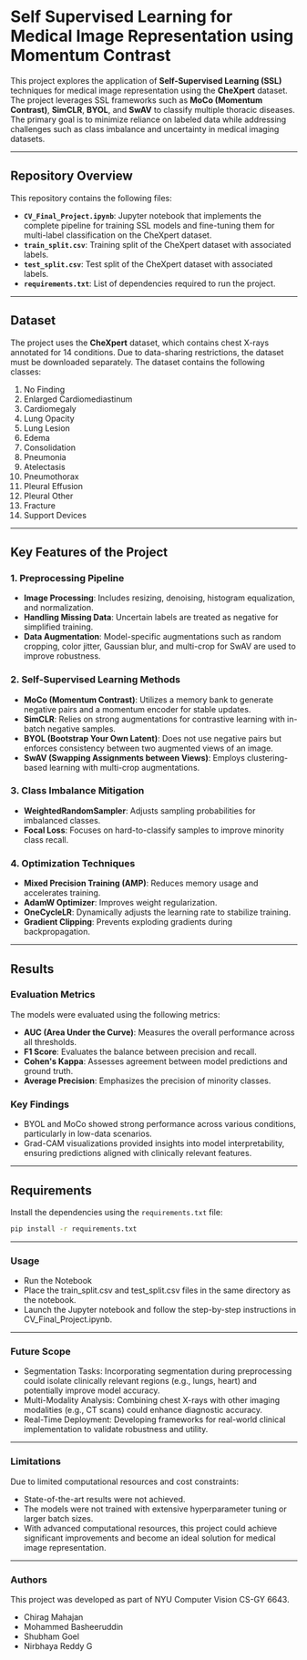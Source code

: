 # Self Supervised Learning for Medical Image Representation using Momentum Contrast

This project explores the application of **Self-Supervised Learning (SSL)** techniques for medical image representation using the **CheXpert** dataset. The project leverages SSL frameworks such as **MoCo (Momentum Contrast)**, **SimCLR**, **BYOL**, and **SwAV** to classify multiple thoracic diseases. The primary goal is to minimize reliance on labeled data while addressing challenges such as class imbalance and uncertainty in medical imaging datasets.

---

## Repository Overview

This repository contains the following files:

- **`CV_Final_Project.ipynb`**: Jupyter notebook that implements the complete pipeline for training SSL models and fine-tuning them for multi-label classification on the CheXpert dataset.
- **`train_split.csv`**: Training split of the CheXpert dataset with associated labels.
- **`test_split.csv`**: Test split of the CheXpert dataset with associated labels.
- **`requirements.txt`**: List of dependencies required to run the project.

---

## Dataset

The project uses the **CheXpert** dataset, which contains chest X-rays annotated for 14 conditions. Due to data-sharing restrictions, the dataset must be downloaded separately. The dataset contains the following classes:

1. No Finding  
2. Enlarged Cardiomediastinum  
3. Cardiomegaly  
4. Lung Opacity  
5. Lung Lesion  
6. Edema  
7. Consolidation  
8. Pneumonia  
9. Atelectasis  
10. Pneumothorax  
11. Pleural Effusion  
12. Pleural Other  
13. Fracture  
14. Support Devices  

---

## Key Features of the Project

### 1. Preprocessing Pipeline
- **Image Processing**: Includes resizing, denoising, histogram equalization, and normalization.
- **Handling Missing Data**: Uncertain labels are treated as negative for simplified training.
- **Data Augmentation**: Model-specific augmentations such as random cropping, color jitter, Gaussian blur, and multi-crop for SwAV are used to improve robustness.

### 2. Self-Supervised Learning Methods
- **MoCo (Momentum Contrast)**: Utilizes a memory bank to generate negative pairs and a momentum encoder for stable updates.
- **SimCLR**: Relies on strong augmentations for contrastive learning with in-batch negative samples.
- **BYOL (Bootstrap Your Own Latent)**: Does not use negative pairs but enforces consistency between two augmented views of an image.
- **SwAV (Swapping Assignments between Views)**: Employs clustering-based learning with multi-crop augmentations.

### 3. Class Imbalance Mitigation
- **WeightedRandomSampler**: Adjusts sampling probabilities for imbalanced classes.
- **Focal Loss**: Focuses on hard-to-classify samples to improve minority class recall.

### 4. Optimization Techniques
- **Mixed Precision Training (AMP)**: Reduces memory usage and accelerates training.
- **AdamW Optimizer**: Improves weight regularization.
- **OneCycleLR**: Dynamically adjusts the learning rate to stabilize training.
- **Gradient Clipping**: Prevents exploding gradients during backpropagation.

---

## Results

### Evaluation Metrics
The models were evaluated using the following metrics:
- **AUC (Area Under the Curve)**: Measures the overall performance across all thresholds.
- **F1 Score**: Evaluates the balance between precision and recall.
- **Cohen's Kappa**: Assesses agreement between model predictions and ground truth.
- **Average Precision**: Emphasizes the precision of minority classes.

### Key Findings
- BYOL and MoCo showed strong performance across various conditions, particularly in low-data scenarios.
- Grad-CAM visualizations provided insights into model interpretability, ensuring predictions aligned with clinically relevant features.

---

## Requirements

Install the dependencies using the `requirements.txt` file:
```bash
pip install -r requirements.txt
```

---

### Usage

- Run the Notebook
- Place the train_split.csv and test_split.csv files in the same directory as the notebook.
- Launch the Jupyter notebook and follow the step-by-step instructions in CV_Final_Project.ipynb.

---

### Future Scope

- Segmentation Tasks: Incorporating segmentation during preprocessing could isolate clinically relevant regions (e.g., lungs, heart) and potentially improve model accuracy.
- Multi-Modality Analysis: Combining chest X-rays with other imaging modalities (e.g., CT scans) could enhance diagnostic accuracy.
- Real-Time Deployment: Developing frameworks for real-world clinical implementation to validate robustness and utility.

---

### Limitations

Due to limited computational resources and cost constraints:

- State-of-the-art results were not achieved.
- The models were not trained with extensive hyperparameter tuning or larger batch sizes.
- With advanced computational resources, this project could achieve significant improvements and become an ideal solution for medical image representation.

---

### Authors

This project was developed as part of NYU Computer Vision CS-GY 6643.
- Chirag Mahajan
- Mohammed Basheeruddin
- Shubham Goel
- Nirbhaya Reddy G

